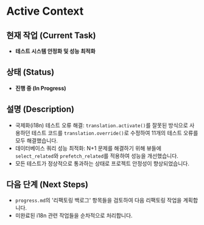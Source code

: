 # Active Context

## 현재 작업 (Current Task)

- **테스트 시스템 안정화 및 성능 최적화**

## 상태 (Status)

- **진행 중 (In Progress)**

## 설명 (Description)

- 국제화(i18n) 테스트 오류 해결: `translation.activate()`를 잘못된 방식으로 사용하던 테스트 코드를 `translation.override()`로 수정하여 11개의 테스트 오류를 모두 해결했습니다.
- 데이터베이스 쿼리 성능 최적화: N+1 문제를 해결하기 위해 뷰들에 `select_related`와 `prefetch_related`를 적용하여 성능을 개선했습니다.
- 모든 테스트가 정상적으로 통과하는 상태로 프로젝트 안정성이 향상되었습니다.

## 다음 단계 (Next Steps)

- `progress.md`의 '리팩토링 백로그' 항목들을 검토하여 다음 리팩토링 작업을 계획합니다.
- 미완료된 i18n 관련 작업들을 순차적으로 처리합니다.
